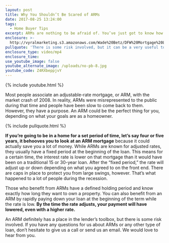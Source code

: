 ```yaml
---
layout: post
title: Why You Shouldn’t Be Scared of ARMs
date: 2017-08-25 13:24:00
tags:
  - Home Buyer Tips
excerpt: ARMs are nothing to be afraid of. You’ve just got to know how to use them.
enclosure: >-
  http://vyralmarketing.s3.amazonaws.com/Wade%20Betz/DFW%20Mortgage%20Lender-%20Why%20You%20Shouldnt%20Be%20Scared%20of%20ARMs.mp4
pullquote: 'There is some risk involved, but it can be a very useful tool.'
enclosure_type: video/mp4
enclosure_time:
use_youtube_image: false
youtube_alternate_image: /uploads/no-pb-8.jpg
youtube_code: Z4RXbeppjvY
---
```



{% include youtube.html %}

Most people associate an adjustable-rate mortgage, or ARM, with the market crash of 2008. In reality, ARMs were misrepresented to the public during that time and people have been slow to come back to them. However, they have a purpose. An ARM could be the perfect thing for you, depending on what your goals are as a homeowner.

{% include pullquote.html %}

**If you’re going to be in a home for a set period of time, let’s say four or five years, it behooves you to look at an ARM mortgage** because it could actually save you a lot of money. While ARMs are known for adjusted rates, they usually have a fixed period at the beginning of the loan. This means for a certain time, the interest rate is lower on that mortgage than it would have been on a traditional 15 or 30-year loan. After the “fixed period,” the rate will adjust up or down depending on what you agreed to on the front end. There are caps in place to protect you from large swings, however. That’s what happened to a lot of people during the recession.

Those who benefit from ARMs have a defined holding period and know exactly how long they want to own a property. You can also benefit from an ARM by rapidly paying down your loan at the beginning of the term while the rate is low. **By the time the rate adjusts, your payment will have lowered, even with a higher rate.**

An ARM definitely has a place in the lender’s toolbox, but there is some risk involved. If you have any questions for us about ARMs or any other type of loan, don’t hesitate to give us a call or send us an email. We would love to hear from you.
